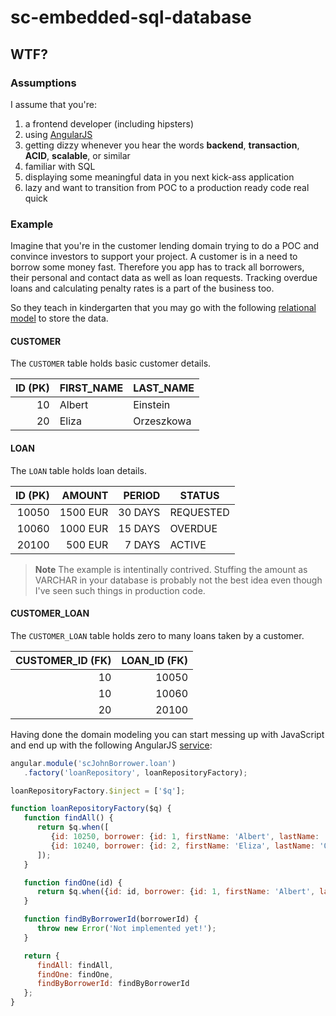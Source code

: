 sc-embedded-sql-database
========================

## WTF?

### Assumptions

I assume that you're:

1. a frontend developer (including hipsters)
2. using [AngularJS](https://angularjs.org/)
3. getting dizzy whenever you hear the words **backend**, **transaction**, **ACID**, **scalable**, or similar
4. familiar with SQL
5. displaying some meaningful data in you next kick-ass application
6. lazy and want to transition from POC to a production ready code real quick

### Example

Imagine that you're in the customer lending domain trying to do a POC and convince investors
to support your project. A customer is in a need to borrow some money fast. Therefore you app has
to track all borrowers, their personal and contact data as well as loan requests. Tracking overdue
loans and calculating penalty rates is a part of the business too.

So they teach in kindergarten that you may go with the following [relational model](https://en.wikipedia.org/wiki/Relational_model)
to store the data.

#### CUSTOMER

The `CUSTOMER` table holds basic customer details.

| ID (PK) | FIRST_NAME | LAST_NAME  |
|--------:|------------|------------|
|      10 | Albert     | Einstein   |
|      20 | Eliza      | Orzeszkowa |

#### LOAN

The `LOAN` table holds loan details.

| ID (PK)    | AMOUNT   | PERIOD  | STATUS    |
|-----------:|---------:|--------:|-----------|
| 10050      | 1500 EUR | 30 DAYS | REQUESTED |
| 10060      | 1000 EUR | 15 DAYS | OVERDUE   |
| 20100      |  500 EUR |  7 DAYS | ACTIVE    |

> **Note** The example is intentinally contrived. Stuffing the amount
> as VARCHAR in your database is probably not the best idea even though
> I've seen such things in production code.

#### CUSTOMER_LOAN

The `CUSTOMER_LOAN` table holds zero to many loans taken by a customer.

| CUSTOMER_ID (FK) | LOAN_ID (FK) |
|-----------------:|-------------:|
|               10 |        10050 |
|               10 |        10060 |
|               20 |        20100 |

Having done the domain modeling you can start messing up with JavaScript and end up with the following AngularJS
[service](https://docs.angularjs.org/guide/services):

```js
angular.module('scJohnBorrower.loan')
   .factory('loanRepository', loanRepositoryFactory);

loanRepositoryFactory.$inject = ['$q'];

function loanRepositoryFactory($q) {
   function findAll() {
      return $q.when([
         {id: 10250, borrower: {id: 1, firstName: 'Albert', lastName: 'Einstein'}, amount: 1600},
         {id: 10240, borrower: {id: 2, firstName: 'Eliza', lastName: 'Orzeszkowa'}, amount: 1400}
      ]);
   }

   function findOne(id) {
      return $q.when({id: id, borrower: {id: 1, firstName: 'Albert', lastName: 'Einstein'}, amount: 1600});
   }

   function findByBorrowerId(borrowerId) {
      throw new Error('Not implemented yet!');
   }

   return {
      findAll: findAll,
      findOne: findOne,
      findByBorrowerId: findByBorrowerId
   };
}
```
